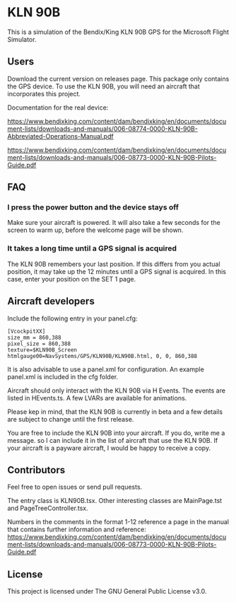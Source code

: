 # KLN 90B

This is a simulation of the Bendix/King KLN 90B GPS for the Microsoft Flight Simulator.

## Users
Download the current version on releases page. This package only contains the GPS device. To use the KLN 90B, you will need an aircraft that incorporates this project.

Documentation for the real device:

https://www.bendixking.com/content/dam/bendixking/en/documents/document-lists/downloads-and-manuals/006-08774-0000-KLN-90B-Abbreviated-Operations-Manual.pdf

https://www.bendixking.com/content/dam/bendixking/en/documents/document-lists/downloads-and-manuals/006-08773-0000-KLN-90B-Pilots-Guide.pdf

## FAQ
### I press the power button and the device stays off

Make sure your aircraft is powered. It will also take a few seconds for the screen to warm up, before the welcome page will be shown.

### It takes a long time until a GPS signal is acquired

The KLN 90B remembers your last position. If this differs from you actual position, it may take up the 12 minutes until a GPS signal is acquired. In this case, enter your position on the SET 1 page. 

## Aircraft developers

Include the following entry in your panel.cfg:
```
[VcockpitXX]
size_mm = 860,388
pixel_size = 860,388
texture=$KLN90B_Screen
htmlgauge00=NavSystems/GPS/KLN90B/KLN90B.html, 0, 0, 860,388
```

It is also advisable to use a panel.xml for configuration. An example panel.xml is included in the cfg folder.

Aircraft should only interact with the KLN 90B via H Events. The events are listed in HEvents.ts. A few LVARs are available for animations. 

Please kep in mind, that the KLN 90B is currently in beta and a few details are subject to change until the first release.

You are free to include the KLN 90B into your aircraft. If you do, write me a message. so I can include it in the list of aircraft that use the KLN 90B. If your aircraft is a payware aircraft, I would be happy to receive a copy.

## Contributors

Feel free to open issues or send pull requests.

The entry class is KLN90B.tsx. Other interesting classes are MainPage.tst and PageTreeController.tsx.

Numbers in the comments in the format 1-12 reference a page in the manual that contains further information and reference:
https://www.bendixking.com/content/dam/bendixking/en/documents/document-lists/downloads-and-manuals/006-08773-0000-KLN-90B-Pilots-Guide.pdf

## License
This project is licensed under The GNU General Public License v3.0.